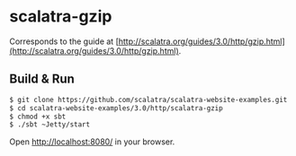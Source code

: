 # scalatra-gzip #

Corresponds to the guide at [http://scalatra.org/guides/3.0/http/gzip.html](http://scalatra.org/guides/3.0/http/gzip.html).

## Build & Run ##

```sh
$ git clone https://github.com/scalatra/scalatra-website-examples.git
$ cd scalatra-website-examples/3.0/http/scalatra-gzip
$ chmod +x sbt
$ ./sbt ~Jetty/start
```

Open [http://localhost:8080/](http://localhost:8080/) in your browser.
